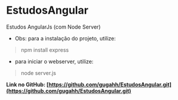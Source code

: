 # EstudosAngular
Estudos AngularJs (com Node Server)

* Obs: para a instalação do projeto, utilize:

> npm install express

* para iniciar o webserver, utilize:

> node server.js

__Link no GitHub: [https://github.com/gugahh/EstudosAngular.git](https://github.com/gugahh/EstudosAngular.git)__
